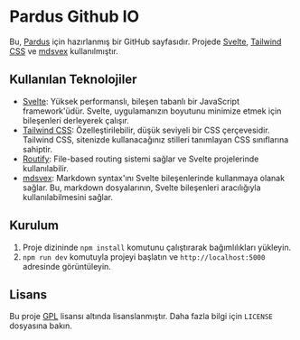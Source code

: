 # Pardus Github IO

Bu, [Pardus](https://www.pardus.org.tr/) için hazırlanmış bir GitHub sayfasıdır. Projede [Svelte](https://svelte.dev/), [Tailwind CSS](https://tailwindcss.com/) ve [mdsvex](https://mdsvex.com/) kullanılmıştır.

## Kullanılan Teknolojiler

- [Svelte](https://svelte.dev/): Yüksek performanslı, bileşen tabanlı bir JavaScript framework'üdür. Svelte, uygulamanızın boyutunu minimize etmek için bileşenleri derleyerek çalışır.
- [Tailwind CSS](https://tailwindcss.com/): Özelleştirilebilir, düşük seviyeli bir CSS çerçevesidir. Tailwind CSS, sitenizde kullanacağınız stilleri tanımlayan CSS sınıflarına sahiptir.
- [Routify](https://routify.dev/): File-based routing sistemi sağlar ve Svelte projelerinde kullanılabilir.
- [mdsvex](https://mdsvex.com/): Markdown syntax'ını Svelte bileşenlerinde kullanmaya olanak sağlar. Bu, markdown dosyalarının, Svelte bileşenleri aracılığıyla kullanılabilmesini sağlar.

## Kurulum

1. Proje dizininde `npm install` komutunu çalıştırarak bağımlılıkları yükleyin.
2. `npm run dev` komutuyla projeyi başlatın ve `http://localhost:5000` adresinde görüntüleyin.

## Lisans

Bu proje [GPL](https://www.gnu.org/licenses/gpl-3.0.en.html) lisansı altında lisanslanmıştır. Daha fazla bilgi için `LICENSE` dosyasına bakın.
